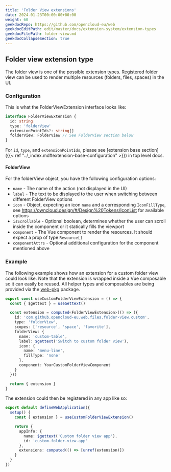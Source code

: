 ```yaml
---
title: 'Folder View extensions'
date: 2024-01-23T00:00:00+00:00
weight: 60
geekdocRepo: https://github.com/opencloud-eu/web
geekdocEditPath: edit/master/docs/extension-system/extension-types
geekdocFilePath: folder-view.md
geekdocCollapseSection: true
---
```


## Folder view extension type

The folder view is one of the possible extension types. Registered folder view can be used to render multiple resources (folders, files, spaces) in the UI.

### Configuration

This is what the FolderViewExtension interface looks like:

```typescript
interface FolderViewExtension {
  id: string
  type: 'folderView'
  extensionPointIds?: string[]
  folderView: FolderView // See FolderView section below
}
```

For `id`, `type`, and `extensionPointIds`, please see [extension base section]({{< ref "../_index.md#extension-base-configuration" >}}) in top level docs.

#### FolderView

For the folderView object, you have the following configuration options:

- `name` - The name of the action (not displayed in the UI)
- `label` - The text to be displayed to the user when switching between different FolderView options
- `icon` - Object, expecting an icon `name` and a corresponding `IconFillType`, see https://owncloud.design/#/Design%20Tokens/IconList for available options
- `isScrollable` - Optional boolean, determines whether the user can scroll inside the component or it statically fills the viewport
- `component` - The Vue component to render the resources. It should expect a prop of type `Resource[]`
- `componentAttrs` - Optional additional configuration for the component mentioned above

### Example

The following example shows how an extension for a custom folder view could look like. Note that the extension is wrapped inside a Vue composable so it can easily be reused. All helper types and composables are being provided via the [web-pkg](https://github.com/opencloud-eu/web/tree/main/packages/web-pkg) package.

```typescript
export const useCustomFolderViewExtension = () => {
  const { $gettext } = useGettext()

  const extension = computed<FolderViewExtension>(() => ({
    id: 'com.github.opencloud-eu.web.files.folder-view.custom',
    type: 'folderView',
    scopes: ['resource', 'space', 'favorite'],
    folderView: {
      name: 'custom-table',
      label: $gettext('Switch to custom folder view'),
      icon: {
        name: 'menu-line',
        fillType: 'none'
      },
      component: YourCustomFolderViewComponent
    }
  }))

  return { extension }
}
```

The extension could then be registered in any app like so:

```typescript
export default defineWebApplication({
  setup() {
    const { extension } = useCustomFolderViewExtension()

    return {
      appInfo: {
        name: $gettext('Custom folder view app'),
        id: 'custom-folder-view-app'
      },
      extensions: computed(() => [unref(extension)])
    }
  }
})
```
